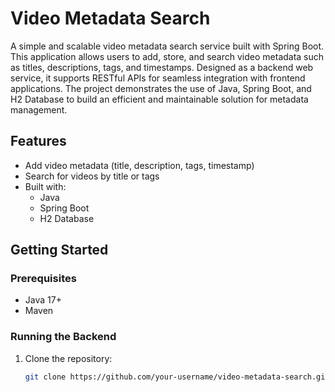 # Video Metadata Search

A simple and scalable video metadata search service built with Spring Boot. This application allows users to add, store, and search video metadata such as titles, descriptions, tags, and timestamps. Designed as a backend web service, it supports RESTful APIs for seamless integration with frontend applications. The project demonstrates the use of Java, Spring Boot, and H2 Database to build an efficient and maintainable solution for metadata management.

## Features
- Add video metadata (title, description, tags, timestamp)
- Search for videos by title or tags
- Built with:
    - Java
    - Spring Boot
    - H2 Database

## Getting Started

### Prerequisites
- Java 17+
- Maven

### Running the Backend
1. Clone the repository:
   ```bash
   git clone https://github.com/your-username/video-metadata-search.git
